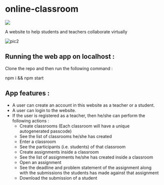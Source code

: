 # online-classroom

![](https://github.com/sayantan01/online-classroom/workflows/Deploy/badge.svg)

A website to help students and teachers collaborate virtually

![pic2](https://user-images.githubusercontent.com/57137595/142589466-2d40dc08-d445-4b1f-b595-6dd21e85c880.png)

## Running the web app on localhost :

Clone the repo and then run the following command :

npm i && npm start

## App features :

- A user can create an account in this website as a teacher or a student.
- A user can login to the website.
- If the user is registered as a teacher, then he/she can perform the following actions :
  - Create classrooms (Each classroom will have a unique autogenerated passcode)
  - See the list of classrooms he/she has created
  - Enter a classroom
  - See the participants (i.e. students) of that classroom
  - Create assignments inside a classroom
  - See the list of assignments he/she has created inside a classroom
  - Open an assignment
  - See the deadline and problem statement of the assignment along with the submissions the students has made against that assignment
  - Download the submission of a student
